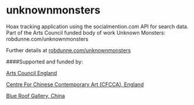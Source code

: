 unknownmonsters
===============

Hoax tracking application using the socialmention.com API for search data. Part of the Arts Council funded body of work Unknown Monsters: robdunne.com/unknownmonsters

Further details at [robdunne.com/unknownmonsters](http://robdunne.com/unknownmonsters)

####Supported and funded by:

[Arts Council England](http://www.artscouncil.org.uk/)

[Centre For Chinese Contemporary Art (CFCCA), England](http://cfcca.org.uk/)

[Blue Roof Gallery, China](http://blueroofmuseum.com/)
